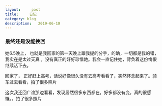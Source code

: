 ```yaml
---
layout:     post
title:     日记
category: blog
description:   2019-06-10
---
```



### 最终还是没能挽回

她6.5晚上， 也就是我回家的第一天晚上跟我提的分手，的确，一切都是我的错，我实在是太过天真
，没有真正的好好珍惜她。我会一直记住她，背负着这份悔恨继续活下去。

回家了， 正好赶上高考，话说好像很久没有去高考看看了，突然怀念起来了。骑车过去看看，拍了很多照片

这次我还回广谊那边看看，发现居然很多东西都在，好多都没有变，真的很感慨。。拍了很多照片


